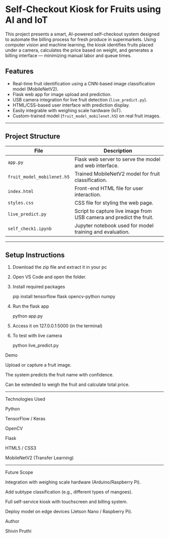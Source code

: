 # Self-Checkout Kiosk for Fruits using AI and IoT

This project presents a smart, AI-powered self-checkout system designed to automate the billing process for fresh produce in supermarkets. Using computer vision and machine learning, the kiosk identifies fruits placed under a camera, calculates the price based on weight, and generates a billing interface — minimizing manual labor and queue times.

## Features

- Real-time fruit identification using a CNN-based image classification model (MobileNetV2).
- Flask web app for image upload and prediction.
- USB camera integration for live fruit detection (`live_predict.py`).
- HTML/CSS-based user interface with prediction display.
- Easily integrable with weighing scale hardware (IoT).
- Custom-trained model (`fruit_model_mobilenet.h5`) on real fruit images.

---

## Project Structure

| File                       | Description |
|----------------------------|-------------|
| `app.py`                   | Flask web server to serve the model and web interface. |
| `fruit_model_mobilenet.h5` | Trained MobileNetV2 model for fruit classification. |
| `index.html`               | Front-end HTML file for user interaction. |
| `styles.css`               | CSS file for styling the web page. |
| `live_predict.py`          | Script to capture live image from USB camera and predict the fruit. |
| `self_check1.ipynb`        | Jupyter notebook used for model training and evaluation. |

---

## Setup Instructions

1. Download the zip file and extract it in your pc
2. Open VS Code and open the folder.
3. Install required packages
   
   pip install tensorflow flask opencv-python numpy

4. Run the flask app

   python app.py

5. Access it on 127.0.0.1:5000 (in the terminal)
6. To test with live camera

   python live_predict.py



Demo

Upload or capture a fruit image.

The system predicts the fruit name with confidence.

Can be extended to weigh the fruit and calculate total price.



---

Technologies Used

Python

TensorFlow / Keras

OpenCV

Flask

HTML5 / CSS3

MobileNetV2 (Transfer Learning)



---

Future Scope

Integration with weighing scale hardware (Arduino/Raspberry Pi).

Add subtype classification (e.g., different types of mangoes).

Full self-service kiosk with touchscreen and billing system.

Deploy model on edge devices (Jetson Nano / Raspberry Pi).


Author

Shivin Pruthi
